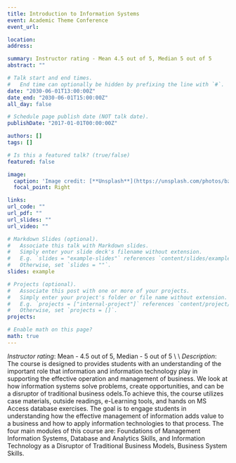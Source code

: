 ```yaml
---
title: Introduction to Information Systems
event: Academic Theme Conference
event_url: 

location: 
address:

summary: Instructor rating - Mean 4.5 out of 5, Median 5 out of 5
abstract: ""

# Talk start and end times.
#   End time can optionally be hidden by prefixing the line with `#`.
date: "2030-06-01T13:00:00Z"
date_end: "2030-06-01T15:00:00Z"
all_day: false

# Schedule page publish date (NOT talk date).
publishDate: "2017-01-01T00:00:00Z"

authors: []
tags: []

# Is this a featured talk? (true/false)
featured: false

image:
  caption: 'Image credit: [**Unsplash**](https://unsplash.com/photos/bzdhc5b3Bxs)'
  focal_point: Right

links:
url_code: ""
url_pdf: ""
url_slides: ""
url_video: ""

# Markdown Slides (optional).
#   Associate this talk with Markdown slides.
#   Simply enter your slide deck's filename without extension.
#   E.g. `slides = "example-slides"` references `content/slides/example-slides.md`.
#   Otherwise, set `slides = ""`.
slides: example

# Projects (optional).
#   Associate this post with one or more of your projects.
#   Simply enter your project's folder or file name without extension.
#   E.g. `projects = ["internal-project"]` references `content/project/deep-learning/index.md`.
#   Otherwise, set `projects = []`.
projects:

# Enable math on this page?
math: true
---
```


*Instructor rating*: Mean - 4.5 out of 5, Median - 5 out of 5 \\
\\
*Description*: The course is designed to provides students with an understanding of the important role that information and information technology play in supporting the effective operation and management of business. We look at how information systems solve problems, create opportunities, and can be a disruptor of traditional business  odels.To achieve this, the course utilizes case materials, outside readings, e-Learning tools, and hands on MS Access database exercises. The goal is to engage students in understanding how the effective management of information adds value to a business and how to apply information technologies to that process. The four main modules of this course are: Foundations of Management Information Systems, Database and Analytics Skills, and Information Technology as a Disruptor of Traditional Business Models, Business System Skills.